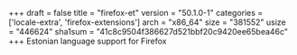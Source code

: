 +++
draft = false
title = "firefox-et"
version = "50.1.0-1"
categories = ['locale-extra', 'firefox-extensions']
arch = "x86_64"
size = "381552"
usize = "446624"
sha1sum = "41c8c9504f386627d521bbf20c9420ee65bea46c"
+++
Estonian language support for Firefox